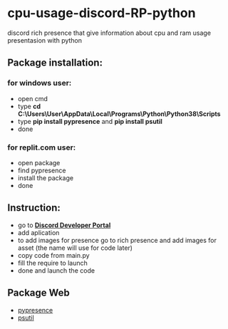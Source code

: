 # cpu-usage-discord-RP-python
discord rich presence that give information about cpu and ram usage presentasion with python

## Package installation:
### for windows user:
- open cmd
- type **cd C:\Users\User\AppData\Local\Programs\Python\Python38\Scripts**
- type **pip install pypresence** and **pip install psutil**
- done

### for replit.com user:
- open package
- find pypresence
- install the package
- done

## Instruction:
- go to **[Discord Developer Portal](https://discord.com/developers/applications/)**
- add aplication
- to add images for presence go to rich presence and add images for asset (the name will use for code later)
- copy code from main.py
- fill the require to launch
- done and launch the code

## Package Web
- [pypresence](https://pypi.org/project/pypresence/)
- [psutil](https://pypi.org/project/psutil/)
